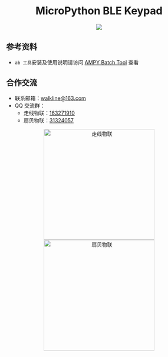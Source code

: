 <h1 align="center">MicroPython BLE Keypad</h1>

<p align="center"><img src="https://img.shields.io/badge/Licence-MIT-green.svg?style=for-the-badge" /></p>

## 参考资料

* `ab 工具`安装及使用说明请访问 [AMPY Batch Tool](https://gitee.com/walkline/a-batch-tool) 查看

## 合作交流

* 联系邮箱：<walkline@163.com>
* QQ 交流群：
	* 走线物联：[163271910](https://jq.qq.com/?_wv=1027&k=xtPoHgwL)
	* 扇贝物联：[31324057](https://jq.qq.com/?_wv=1027&k=yp4FrpWh)

<p align="center"><img src="https://gitee.com/walkline/WeatherStation/raw/docs/images/qrcode_walkline.png" width="300px" alt="走线物联"><img src="https://gitee.com/walkline/WeatherStation/raw/docs/images/qrcode_bigiot.png" width="300px" alt="扇贝物联"></p>
